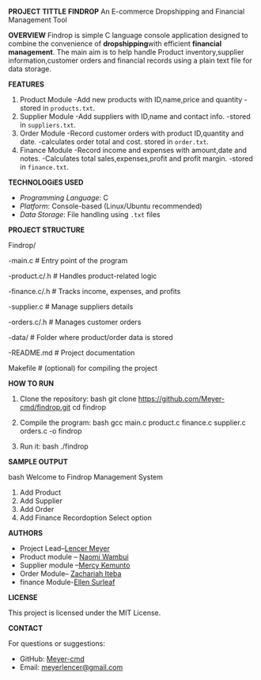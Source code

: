 **PROJECT TITTLE**
**FINDROP**
An E-commerce Dropshipping and Financial Management Tool

**OVERVIEW**
Findrop is  simple C language console application designed to combine the convenience of **dropshipping**with efficient **financial management**.
The main aim is to help handle Product inventory,supplier information,customer orders and financial records using a plain text
file for data storage.

**FEATURES**

1. Product Module
   -Add new products with ID,name,price and quantity
   -stored in `products.txt`.
2. Supplier Module
   -Add suppliers with ID,name and contact info.
   -stored in `suppliers.txt`.
3. Order Module
   -Record customer orders with product ID,quantity and date.
   -calculates order total and cost.
   stored in `order.txt`.
4. Finance Module
   -Record income and expenses with amount,date and notes.
   -Calculates total sales,expenses,profit and profit margin.
   -stored in `finance.txt`.


**TECHNOLOGiES USED**

- *Programming Language*: C
- *Platform*: Console-based (Linux/Ubuntu recommended)
- *Data Storage*: File handling using `.txt` files

 **PROJECT STRUCTURE**

Findrop/

-main.c               # Entry point of the program

-product.c/.h         # Handles product-related logic

-finance.c/.h         # Tracks income, expenses, and profits

-supplier.c           # Manage suppliers details

-orders.c/.h          # Manages customer orders

-data/                # Folder where product/order data is stored

-README.md            # Project documentation

Makefile             # (optional) for compiling the project


**HOW TO RUN**

1. Clone the repository:
bash
git clone https://github.com/Meyer-cmd/findrop.git
cd findrop


2. Compile the program:
bash
gcc main.c product.c finance.c  supplier.c orders.c -o findrop


3. Run it:
bash
./findrop

 **SAMPLE OUTPUT**

bash
Welcome to Findrop Management System
1. Add Product
2. Add Supplier
3. Add Order
4. Add Finance Recordoption
Select option

**AUTHORS**

- Project Lead–[Lencer Meyer](http://github.com/Meyer-cmd)
- Product module – [Naomi Wambui](http://github.com/NaomiWambuiN)
- Supplier module –[Mercy Kemunto](http://github.com/Kemmy703)
- Order Module– [Zachariah Iteba](http://github.com/Cs-son)
- finance Module-[Ellen Surleaf](http://github.com/Surleaf)

**LICENSE**

This project is licensed under the MIT License.

**CONTACT**

For questions or suggestions:
- GitHub: [Meyer-cmd](https://github.com/Meyer-cmd)
- Email: meyerlencer@gmail.com

